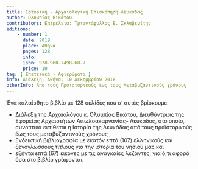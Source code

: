 ```yaml
---
title: Ιστορική - Αρχαιολογική Επισκόπηση Λευκάδας
author: Ολυμπίας Βικάτου
contributors: Επιμέλεια: Τριαντάφυλλος Ε. Σκλαβενίτης
editions:
    - number: 1
      date: 2019
      place: Αθήνα
      pages: 128
      info:
      isbn: 978-960-7498-68-7
      price: 10
tag: [ Επετειακά - Αφιερώματα ]
info: Διάλεξη, Αθήνα, 10 Δεκεμβρίου 2018
otherInfo: Απο τους Προιστορικούς έως τους Μεταβυζαντινούς χρόνους
---
```


Ένα καλαίσθητο βιβλίο με 128 σελίδες που σ’ αυτές βρίσκουμε:
- Διάλεξη της Αρχαιολόγου κ. Ολυμπίας Βικάτου, Διευθύντριας της Εφορείας Αρχαιοτήτων Αιτωλοακαρνανίας- Λευκάδος, στο οποίο, συνοπτικά εκτίθεται η Ιστορία της Λευκάδας  από τους προϊστορικούς έως τους μεταβυζαντινούς χρόνους ,
- Ενδεικτική βιβλιογραφία με εκατόν επτά \(107\) ελληνικούς και ξενόγλωσσους τίτλους για την ιστορία του νησιού μας και
- εξήντα επτά \(67\) εικόνες με τις αναγκαίες λεζάντες, για ό,τι αφορά όσα στο βιβλίο γράφονται.
